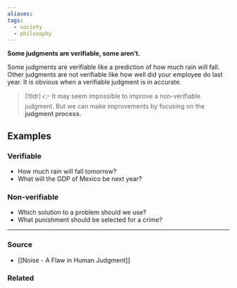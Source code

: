 ```yaml
---
aliases: 
tags:
  - society
  - philosophy
---
```

**Some judgments are verifiable, some aren’t.**

Some judgments are verifiable like a prediction of how much rain will fall. Other judgments are not verifiable like how well did your employee do last year. It is obvious when a verifiable judgment is in accurate. 

> [!tldr] 👉 It may seem impossible to improve a non-verifiable judgment. But we can make improvements by focusing on the **judgment process.**

## Examples

### Verifiable

- How much rain will fall tomorrow?
- What will the GDP of Mexico be next year?

### Non-verifiable

- Which solution to a problem should we use?
- What punishment should be selected for a crime?

---

### Source
- [[Noise - A Flaw in Human Judgment]]

### Related